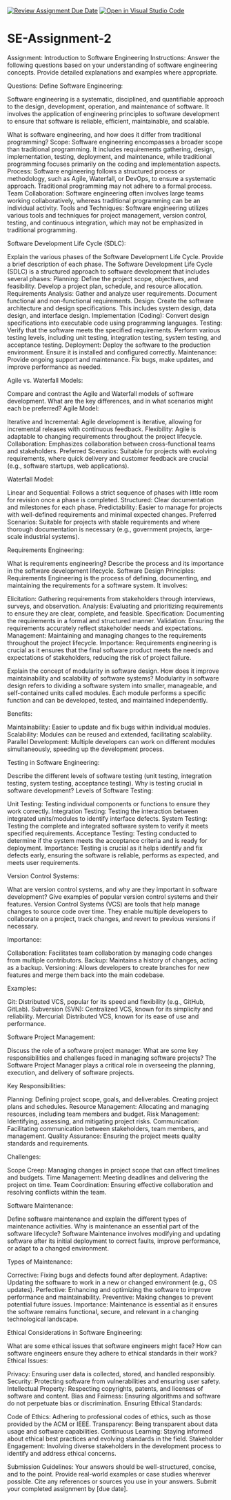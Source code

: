 [![Review Assignment Due Date](https://classroom.github.com/assets/deadline-readme-button-24ddc0f5d75046c5622901739e7c5dd533143b0c8e959d652212380cedb1ea36.svg)](https://classroom.github.com/a/-ucQIGTc)
[![Open in Visual Studio Code](https://classroom.github.com/assets/open-in-vscode-718a45dd9cf7e7f842a935f5ebbe5719a5e09af4491e668f4dbf3b35d5cca122.svg)](https://classroom.github.com/online_ide?assignment_repo_id=15227142&assignment_repo_type=AssignmentRepo)
# SE-Assignment-2
Assignment: Introduction to Software Engineering
Instructions:
Answer the following questions based on your understanding of software engineering concepts. Provide detailed explanations and examples where appropriate.

Questions:
Define Software Engineering:

Software engineering is a systematic, disciplined, and quantifiable approach to the design, development, operation, and maintenance of software. It involves the application of engineering principles to software development to ensure that software is reliable, efficient, maintainable, and scalable.

What is software engineering, and how does it differ from traditional programming?
Scope: Software engineering encompasses a broader scope than traditional programming. It includes requirements gathering, design, implementation, testing, deployment, and maintenance, while traditional programming focuses primarily on the coding and implementation aspects.
Process: Software engineering follows a structured process or methodology, such as Agile, Waterfall, or DevOps, to ensure a systematic approach. Traditional programming may not adhere to a formal process.
Team Collaboration: Software engineering often involves large teams working collaboratively, whereas traditional programming can be an individual activity.
Tools and Techniques: Software engineering utilizes various tools and techniques for project management, version control, testing, and continuous integration, which may not be emphasized in traditional programming.

Software Development Life Cycle (SDLC):

Explain the various phases of the Software Development Life Cycle. Provide a brief description of each phase.
The Software Development Life Cycle (SDLC) is a structured approach to software development that includes several phases:
Planning: Define the project scope, objectives, and feasibility. Develop a project plan, schedule, and resource allocation.
Requirements Analysis: Gather and analyze user requirements. Document functional and non-functional requirements.
Design: Create the software architecture and design specifications. This includes system design, data design, and interface design.
Implementation (Coding): Convert design specifications into executable code using programming languages.
Testing: Verify that the software meets the specified requirements. Perform various testing levels, including unit testing, integration testing, system testing, and acceptance testing.
Deployment: Deploy the software to the production environment. Ensure it is installed and configured correctly.
Maintenance: Provide ongoing support and maintenance. Fix bugs, make updates, and improve performance as needed.

Agile vs. Waterfall Models:

Compare and contrast the Agile and Waterfall models of software development. What are the key differences, and in what scenarios might each be preferred?
Agile Model:

Iterative and Incremental: Agile development is iterative, allowing for incremental releases with continuous feedback.
Flexibility: Agile is adaptable to changing requirements throughout the project lifecycle.
Collaboration: Emphasizes collaboration between cross-functional teams and stakeholders.
Preferred Scenarios: Suitable for projects with evolving requirements, where quick delivery and customer feedback are crucial (e.g., software startups, web applications).

Waterfall Model:

Linear and Sequential: Follows a strict sequence of phases with little room for revision once a phase is completed.
Structured: Clear documentation and milestones for each phase.
Predictability: Easier to manage for projects with well-defined requirements and minimal expected changes.
Preferred Scenarios: Suitable for projects with stable requirements and where thorough documentation is necessary (e.g., government projects, large-scale industrial systems).

Requirements Engineering:

What is requirements engineering? Describe the process and its importance in the software development lifecycle.
Software Design Principles:
Requirements Engineering is the process of defining, documenting, and maintaining the requirements for a software system. It involves:

Elicitation: Gathering requirements from stakeholders through interviews, surveys, and observation.
Analysis: Evaluating and prioritizing requirements to ensure they are clear, complete, and feasible.
Specification: Documenting the requirements in a formal and structured manner.
Validation: Ensuring the requirements accurately reflect stakeholder needs and expectations.
Management: Maintaining and managing changes to the requirements throughout the project lifecycle.
Importance: Requirements engineering is crucial as it ensures that the final software product meets the needs and expectations of stakeholders, reducing the risk of project failure.

Explain the concept of modularity in software design. How does it improve maintainability and scalability of software systems?
Modularity in software design refers to dividing a software system into smaller, manageable, and self-contained units called modules. Each module performs a specific function and can be developed, tested, and maintained independently.

Benefits:

Maintainability: Easier to update and fix bugs within individual modules.
Scalability: Modules can be reused and extended, facilitating scalability.
Parallel Development: Multiple developers can work on different modules simultaneously, speeding up the development process.

Testing in Software Engineering:

Describe the different levels of software testing (unit testing, integration testing, system testing, acceptance testing). Why is testing crucial in software development?
Levels of Software Testing:

Unit Testing: Testing individual components or functions to ensure they work correctly.
Integration Testing: Testing the interaction between integrated units/modules to identify interface defects.
System Testing: Testing the complete and integrated software system to verify it meets specified requirements.
Acceptance Testing: Testing conducted to determine if the system meets the acceptance criteria and is ready for deployment.
Importance: Testing is crucial as it helps identify and fix defects early, ensuring the software is reliable, performs as expected, and meets user requirements.

Version Control Systems:

What are version control systems, and why are they important in software development? Give examples of popular version control systems and their features.
Version Control Systems (VCS) are tools that help manage changes to source code over time. They enable multiple developers to collaborate on a project, track changes, and revert to previous versions if necessary.

Importance:

Collaboration: Facilitates team collaboration by managing code changes from multiple contributors.
Backup: Maintains a history of changes, acting as a backup.
Versioning: Allows developers to create branches for new features and merge them back into the main codebase.

Examples:

Git: Distributed VCS, popular for its speed and flexibility (e.g., GitHub, GitLab).
Subversion (SVN): Centralized VCS, known for its simplicity and reliability.
Mercurial: Distributed VCS, known for its ease of use and performance.

Software Project Management:

Discuss the role of a software project manager. What are some key responsibilities and challenges faced in managing software projects?
The Software Project Manager plays a critical role in overseeing the planning, execution, and delivery of software projects.

Key Responsibilities:

Planning: Defining project scope, goals, and deliverables. Creating project plans and schedules.
Resource Management: Allocating and managing resources, including team members and budget.
Risk Management: Identifying, assessing, and mitigating project risks.
Communication: Facilitating communication between stakeholders, team members, and management.
Quality Assurance: Ensuring the project meets quality standards and requirements.

Challenges:

Scope Creep: Managing changes in project scope that can affect timelines and budgets.
Time Management: Meeting deadlines and delivering the project on time.
Team Coordination: Ensuring effective collaboration and resolving conflicts within the team.

Software Maintenance:

Define software maintenance and explain the different types of maintenance activities. Why is maintenance an essential part of the software lifecycle?
Software Maintenance involves modifying and updating software after its initial deployment to correct faults, improve performance, or adapt to a changed environment.

Types of Maintenance:

Corrective: Fixing bugs and defects found after deployment.
Adaptive: Updating the software to work in a new or changed environment (e.g., OS updates).
Perfective: Enhancing and optimizing the software to improve performance and maintainability.
Preventive: Making changes to prevent potential future issues.
Importance: Maintenance is essential as it ensures the software remains functional, secure, and relevant in a changing technological landscape.

Ethical Considerations in Software Engineering:

What are some ethical issues that software engineers might face? How can software engineers ensure they adhere to ethical standards in their work?
Ethical Issues:

Privacy: Ensuring user data is collected, stored, and handled responsibly.
Security: Protecting software from vulnerabilities and ensuring user safety.
Intellectual Property: Respecting copyrights, patents, and licenses of software and content.
Bias and Fairness: Ensuring algorithms and software do not perpetuate bias or discrimination.
Ensuring Ethical Standards:

Code of Ethics: Adhering to professional codes of ethics, such as those provided by the ACM or IEEE.
Transparency: Being transparent about data usage and software capabilities.
Continuous Learning: Staying informed about ethical best practices and evolving standards in the field.
Stakeholder Engagement: Involving diverse stakeholders in the development process to identify and address ethical concerns.

Submission Guidelines:
Your answers should be well-structured, concise, and to the point.
Provide real-world examples or case studies wherever possible.
Cite any references or sources you use in your answers.
Submit your completed assignment by [due date].
